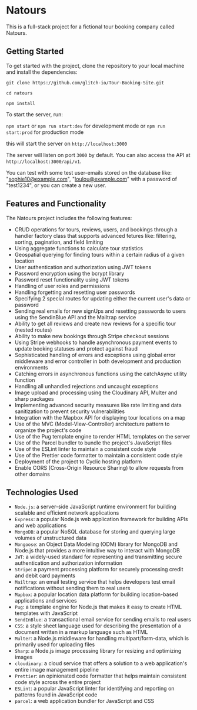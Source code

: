 # Natours

This is a full-stack project for a fictional tour booking company called Natours.

## Getting Started

To get started with the project, clone the repository to your local machine and install the dependencies:

`git clone https://github.com/glitch-io/Tour-Booking-Site.git`

`cd natours`

`npm install`

To start the server, run:

`npm start` or `npm run start:dev` for development mode or `npm run start:prod` for production mode

this will start the server on `http://localhost:3000`

The server will listen on port `3000` by default. You can also access the API at `http://localhost:3000/api/v1`.

You can test with some test user-emails stored on the database like: "sophie10@example.com", "loulou@example.com" with a password of "test1234", or you can create a new user.

## Features and Functionality

The Natours project includes the following features:

- CRUD operations for tours, reviews, users, and bookings through a handler factory class that supports advanced fetures like: filtering, sorting, pagination, and field limiting
- Using aggregate functions to calculate tour statistics
- Geospatial querying for finding tours within a certain radius of a given location
- User authentication and authorization using JWT tokens
- Password encryption using the bcrypt library
- Password reset functionality using JWT tokens
- Handling of user roles and permissions
- Handling forgetting and resetting user passwords
- Specifying 2 special routes for updating either the current user's data or password
- Sending real emails for new signUps and resetting passwords to users using the SendinBlue API and the Mailtrap service
- Ability to get all reviews and create new reviews for a specific tour (nested routes)
- Ability to make new bookings through Stripe checkout sessions
- Using Stripe webhooks to handle asynchronous payment events to update booking statuses and protect against fraud
- Sophisticated handling of errors and exceptions using global error middleware and error controller in both development and production environments
- Catching errors in asynchronous functions using the catchAsync utility function
- Handling all unhandled rejections and uncaught exceptions
- Image upload and processing using the Cloudinary API, Multer and sharp packages
- Implementing advanced security measures like rate limiting and data sanitization to prevent security vulnerabilities
- Integration with the Mapbox API for displaying tour locations on a map
- Use of the MVC (Model-View-Controller) architecture pattern to organize the project's code
- Use of the Pug template engine to render HTML templates on the server
- Use of the Parcel bundler to bundle the project's JavaScript files
- Use of the ESLint linter to maintain a consistent code style
- Use of the Prettier code formatter to maintain a consistent code style
- Deployment of the project to Cyclic hosting platform
- Enable CORS (Cross-Origin Resource Sharing) to allow requests from other domains

## Technologies Used

- `Node.js`: a server-side JavaScript runtime environment for building scalable and efficient network applications
- `Express`: a popular Node.js web application framework for building APIs and web applications
- `MongoDB`: a popular NoSQL database for storing and querying large volumes of unstructured data
- `Mongoose`: an Object Data Modeling (ODM) library for MongoDB and Node.js that provides a more intuitive way to interact with MongoDB
- `JWT`: a widely-used standard for representing and transmitting secure authentication and authorization information
- `Stripe`: a payment processing platform for securely processing credit and debit card payments
- `Mailtrap`: an email testing service that helps developers test email notifications without sending them to real users
- `Mapbox`: a popular location data platform for building location-based applications and services
- `Pug`: a template engine for Node.js that makes it easy to create HTML templates with JavaScript
- `SendInBlue`: a transactional email service for sending emails to real users
- `CSS`: a style sheet language used for describing the presentation of a document written in a markup language such as HTML
- `Multer`: a Node.js middleware for handling multipart/form-data, which is primarily used for uploading files
- `Sharp`: a Node.js image processing library for resizing and optimizing images
- `cloudinary`: a cloud service that offers a solution to a web application's entire image management pipeline
- `Prettier`: an opinionated code formatter that helps maintain consistent code style across the entire project
- `ESLint`: a popular JavaScript linter for identifying and reporting on patterns found in JavaScript code
- `parcel`: a web application bundler for JavaScript and CSS
